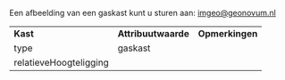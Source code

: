 Een afbeelding van een gaskast kunt u sturen aan: [imgeo@geonovum.nl](mailto:info@geonovum.nl)

|                        |                     |                 |
|------------------------|---------------------|-----------------|
| **Kast**               | **Attribuutwaarde** | **Opmerkingen** |
| type                   | gaskast             |                 |
| relatieveHoogteligging |                     |                 |
